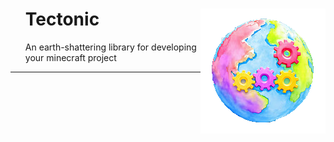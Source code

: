 <div id="toc">
    <img src="assets/logo.png" alt="Tectonic logo" align="right">
  <ul style="list-style: none;">
    <summary>
      <h1>Tectonic</h1>
      <p>An earth-shattering library for developing your minecraft project</p>
    </summary>
  </ul>
</div>

___
